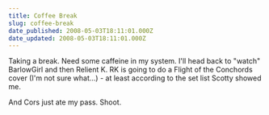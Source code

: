 ```yaml
---
title: Coffee Break
slug: coffee-break
date_published: 2008-05-03T18:11:01.000Z
date_updated: 2008-05-03T18:11:01.000Z
---
```


Taking a break. Need some caffeine in my system. I'll head back to "watch" BarlowGirl and then Relient K. RK is going to do a Flight of the Conchords cover (I'm not sure what...) - at least according to the set list Scotty showed me.

And Cors just ate my pass. Shoot.
